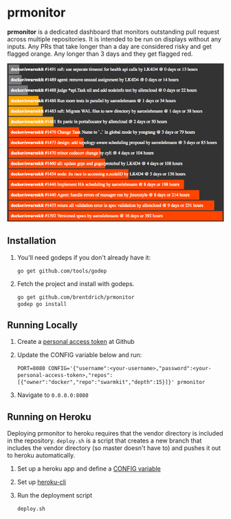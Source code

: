 # prmonitor

**prmonitor** is a dedicated dashboard that monitors outstanding
pull request across multiple repositories. It is intended to be
run on displays without any inputs. Any PRs that take longer than
a day are considered risky and get flagged orange. Any longer
than 3 days and they get flagged red.

![Example](/example.png)

## Installation
 1. You'll need godeps if you don't already have it:
    ```
    go get github.com/tools/godep
    ```

 2. Fetch the project and install with godeps.
    ```
    go get github.com/brentdrich/prmonitor
    godep go install
    ```

## Running Locally
 1. Create a [personal access token](https://github.com/blog/1509-personal-api-tokens) at Github

 2. Update the CONFIG variable below and run:
    ```
    PORT=8080 CONFIG='{"username":<your-username>,"password":<your-personal-access-token>,"repos":[{"owner":"docker","repo":"swarmkit","depth":15}]}' prmonitor
    ```

 4. Navigate to `0.0.0.0:8080`

## Running on Heroku
Deploying prmonitor to heroku requires that the vendor directory is included in
the repository. `deploy.sh` is a script that creates a new branch that includes the
vendor directory (so master doesn't have to) and pushes it out to heroku automatically.

 1. Set up a heroku app and define a [CONFIG variable](https://devcenter.heroku.com/articles/config-vars)

 2. Set up [heroku-cli](https://devcenter.heroku.com/articles/deploying-go)

 3. Run the deployment script
    ```
    deploy.sh
    ```